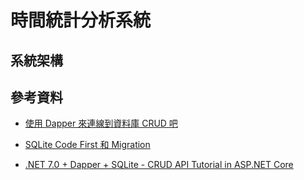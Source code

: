 # 時間統計分析系統

## 系統架構

## 參考資料

- [使用 Dapper 來連線到資料庫 CRUD 吧](https://igouist.github.io/post/2021/05/newbie-3-dapper/)

- [SQLite Code First 和 Migration](https://dotblogs.com.tw/yc421206/2020/02/10/sqlite_code_first_migration)

- [.NET 7.0 + Dapper + SQLite - CRUD API Tutorial in ASP.NET Core](https://jasonwatmore.com/net-7-dapper-sqlite-crud-api-tutorial-in-aspnet-core#role-cs)
